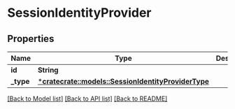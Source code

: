 # SessionIdentityProvider

## Properties
Name | Type | Description | Notes
------------ | ------------- | ------------- | -------------
**id** | **String** |  | [optional] 
**_type** | [***cratecrate::models::SessionIdentityProviderType**](SessionIdentityProviderType.md) |  | [optional] 

[[Back to Model list]](../README.md#documentation-for-models) [[Back to API list]](../README.md#documentation-for-api-endpoints) [[Back to README]](../README.md)


